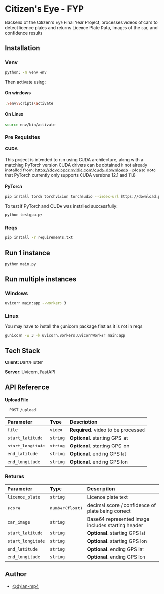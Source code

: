 # Citizen's Eye - FYP

Backend of the Citizen's Eye Final Year Project, processes videos of cars to detect licence plates and returns Licence Plate Data, Images of the car, and confidence results

## Installation 
### Venv
```bash
python3 -m venv env
```
Then activate using:
#### On windows
```bash
.\env\Scripts\activate
```
#### On Linux
```bash
source env/bin/activate
```
### Pre Requisites 
#### CUDA
This project is intended to run using CUDA architecture, along with a matching PyTorch version
CUDA drivers can be obtained if not already installed from:
https://developer.nvidia.com/cuda-downloads - please note that PyTorch currently only supports CUDA versions 12.1 and 11.8
#### PyTorch
```bash
pip install torch torchvision torchaudio --index-url https://download.pytorch.org/whl/cu121
```
To test if PyTorch and CUDA was installed successfully:
```bash
python testgpu.py
```
### Reqs
```bash
pip install -r requirements.txt
```
## Run 1 instance
```bash
python main.py
``` 
## Run multiple instances
### Windows
```bash
uvicorn main:app --workers 3
```
### Linux
You may have to install the gunicorn package first as it is not in reqs
```bash
gunicorn -w 3 -k uvicorn.workers.UvicornWorker main:app
```
## Tech Stack

**Client:** Dart/Flutter

**Server:** Uvicorn, FastAPI
## API Reference

#### Upload File

```http
  POST /upload
```

| Parameter | Type     | Description                |
| :-------- | :------- | :------------------------- |
| `file` | `video` | **Required**. video to be processed |
| `start_latitude` | `string` | **Optional**. starting GPS lat |
| `start_longitude` | `string` | **Optional**. starting GPS lon |
| `end_latitude` | `string` | **Optional**. ending GPS lat |
| `end_longitude` | `string` | **Optional**. ending GPS lon |

### Returns
| Parameter | Type     | Description                |
| :-------- | :------- | :------------------------- |
| `licence_plate` | `string` | Licence plate text |
| `score` | `number(float)` | decimal score / confidence of plate being correct |
| `car_image` | `string` | Base64 represented image includes starting header |
| `start_latitude` | `string` | **Optional**. starting GPS lat |
| `start_longitude` | `string` | **Optional**. starting GPS lon |
| `end_latitude` | `string` | **Optional**. ending GPS lat |
| `end_longitude` | `string` | **Optional**. ending GPS lon |
## Author

- [@dylan-mp4](https://github.com/dylan-mp4)
